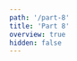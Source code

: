 ```yaml
---
path: '/part-8'
title: 'Part 8'
overview: true
hidden: false
---
```


<pages-in-this-section></pages-in-this-section>

<exercises-in-this-section></exercises-in-this-section>
